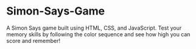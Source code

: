 # Simon-Says-Game
A Simon Says game built using HTML, CSS, and JavaScript. Test your memory skills by following the color sequence and see how high you can score and remember!
